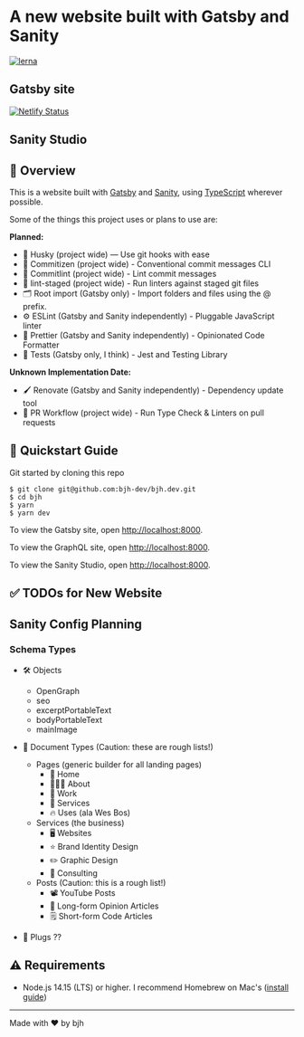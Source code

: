 # A new website built with Gatsby and Sanity

[![lerna](https://img.shields.io/badge/maintained%20with-lerna-cc00ff.svg)](https://lerna.js.org/)

## Gatsby site

[![Netlify Status](https://api.netlify.com/api/v1/badges/c5b79239-cef1-47a4-97aa-9cb05e97e879/deploy-status)](https://app.netlify.com/sites/suspicious-shannon-cda0b2/deploys)

## Sanity Studio

## 🦅 Overview

This is a website built with [Gatsby](https://www.gatsbyjs.com/) and [Sanity](https://www.sanity.io/), using [TypeScript](https://www.typescriptlang.org/) wherever possible.

Some of the things this project uses or plans to use are:

**Planned:**

- 🐶 Husky (project wide) — Use git hooks with ease
- 📄 Commitizen (project wide) - Conventional commit messages CLI
- 🚓 Commitlint (project wide) - Lint commit messages
- 🚫 lint-staged (project wide) - Run linters against staged git files
- 🗂 Root import (Gatsby only) - Import folders and files using the @ prefix.
- ⚙️ ESLint (Gatsby and Sanity independently) - Pluggable JavaScript linter
- 💖 Prettier (Gatsby and Sanity independently) - Opinionated Code Formatter
- 🐐 Tests (Gatsby only, I think) - Jest and Testing Library

**Unknown Implementation Date:**

- 🖌 Renovate (Gatsby and Sanity independently) - Dependency update tool
- 👷 PR Workflow (project wide) - Run Type Check & Linters on pull requests

## 🚀 Quickstart Guide

Git started by cloning this repo

```
$ git clone git@github.com:bjh-dev/bjh.dev.git
$ cd bjh
$ yarn
$ yarn dev
```

To view the Gatsby site, open [http://localhost:8000](http://localhost:8000).

To view the GraphQL site, open [http://localhost:8000](http://localhost:8000/__graphql).

To view the Sanity Studio, open [http://localhost:8000](http://localhost:3333).

## ✅ TODOs for New Website

## Sanity Config Planning

### Schema Types

- 🛠️ Objects
  - OpenGraph
  - seo
  - excerptPortableText
  - bodyPortableText
  - mainImage
- 📝 Document Types (Caution: these are rough lists!)

  - Pages (generic builder for all landing pages)
    - 🏡 Home
    - 🙋🏼‍♂️ About
    - 💼 Work
    - 🧰 Services
    - 🔥 Uses (ala Wes Bos)
  - Services (the business)
    - 🖥️ Websites
    - ⭐ Brand Identity Design
    - ✏️ Graphic Design
    - 💭 Consulting
  - Posts (Caution: this is a rough list!)
    - 📽 YouTube Posts
    - 📜 Long-form Opinion Articles
    - 🗒 Short-form Code Articles

- 🔌 Plugs ??

## ⚠️ Requirements

- Node.js 14.15 (LTS) or higher. I recommend Homebrew on Mac's ([install guide](https://brew.sh/))

---

Made with ♥ by bjh
